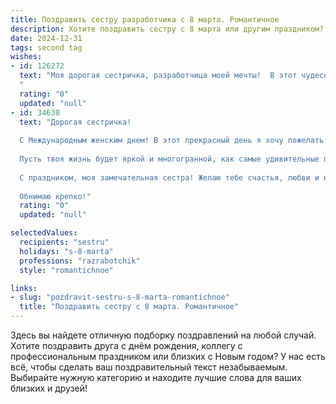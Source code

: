 ```yaml
---
title: Поздравить сестру разработчика с 8 марта. Романтичное
description: Хотите поздравить сестру с 8 марта или другим праздником? Наш ИИ создаст незабываемое поздравление, а вы обязательно выделитесь среди других.  
date: 2024-12-31
tags: second tag
wishes:
- id: 126272
  text: "Моя дорогая сестричка, разработчица моей мечты!  В этот чудесный день 8 Марта, наполненный солнцем и нежностью, хочу пожелать тебе, чтобы твой код жизни был написан на языке любви и счастья, чтобы каждый день был полон ярких, незабываемых моментов и вдохновения, а все баги в твоей жизни легко решались одним лишь твоим очаровательным взглядом. Пусть твоя жизнь будет красивой и гармоничной программой, а любовь – самым мощным и стабильным процессом.  С праздником, моя любимая!
  "
  rating: "0"
  updated: "null"
- id: 34630
  text: "Дорогая сестричка!
  
  С Международным женским днем! В этот прекрасный день я хочу пожелать тебе, чтобы каждый твой код компилировался без ошибок, а идеи претворялись в жизнь с легкостью и вдохновением. Ты — настоящий мастер своего дела, и каждый проект, созданный твоими руками, наполняет мир новым смыслом.
  
  Пусть твоя жизнь будет яркой и многогранной, как самые удивительные приложения, а любовь и счастье всегда будут рядом, оберегая тебя от любых багов. Помни, что ты — не только талантливый разработчик, но и удивительная, нежная и сильная женщина, вдохновение для всех нас.
  
  С праздником, моя замечательная сестра! Желаю тебе счастья, любви и новых творческих успехов!
  
  Обнимаю крепко!"
  rating: "0"
  updated: "null"

selectedValues:
  recipients: "sestru"
  holidays: "s-8-marta"
  professions: "razrabotchik"
  style: "romantichnoe"

links:
- slug: "pozdravit-sestru-s-8-marta-romantichnoe"
  title: "Поздравить сестру с 8 марта. Романтичное"
---
```


Здесь вы найдете отличную подборку поздравлений на любой случай.
Хотите поздравить друга с днём рождения, коллегу с профессиональным праздником или близких с Новым годом? У нас есть всё, чтобы сделать ваш поздравительный текст незабываемым. Выбирайте нужную категорию и находите лучшие слова для ваших близких и друзей!
